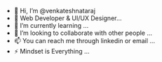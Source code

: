 - 👋 Hi, I’m @venkateshnataraj
- 👀 Web Developer & UI/UX Designer...
- 🌱 I’m currently learning ...
- 💞️ I’m looking to collaborate with other people ...
- 📫 You can reach me through linkedin or email ...
- ⚡ Mindset is Everything ... 
